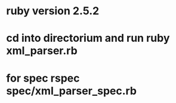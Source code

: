 # ruby version 2.5.2
# cd into directorium and run ruby xml_parser.rb
# for spec rspec spec/xml_parser_spec.rb
